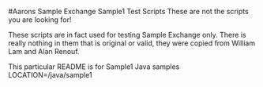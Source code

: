 #Aarons Sample Exchange Sample1 Test Scripts
These are not the scripts you are looking for!

These scripts are in fact used for testing Sample Exchange only.  There is really nothing in them that is original or valid, they were copied from William Lam and Alan Renouf.

This particular README is for Sample1 Java samples
LOCATION=/java/sample1
